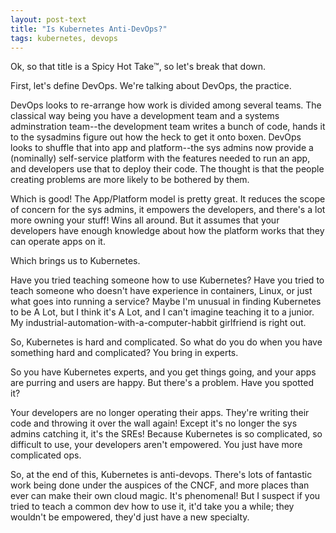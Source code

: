 ```yaml
---
layout: post-text
title: "Is Kubernetes Anti-DevOps?"
tags: kubernetes, devops
---
```


Ok, so that title is a Spicy Hot Take:tm:, so let's break that down.

First, let's define DevOps. We're talking about DevOps, the practice.

DevOps looks to re-arrange how work is divided among several teams. The classical way being you have a development team and a systems adminstration team--the development team writes a bunch of code, hands it to the sysadmins figure out how the heck to get it onto boxen. DevOps looks to shuffle that into app and platform--the sys admins now provide a (nominally) self-service platform with the features needed to run an app, and developers use that to deploy their code. The thought is that the people creating problems are more likely to be bothered by them.

Which is good! The App/Platform model is pretty great. It reduces the scope of concern for the sys admins, it empowers the developers, and there's a lot more owning your stuff! Wins all around. But it assumes that your developers have enough knowledge about how the platform works that they can operate apps on it.

Which brings us to Kubernetes.

Have you tried teaching someone how to use Kubernetes? Have you tried to teach someone who doesn't have experience in containers, Linux, or just what goes into running a service? Maybe I'm unusual in finding Kubernetes to be A Lot, but I think it's A Lot, and I can't imagine teaching it to a junior. My industrial-automation-with-a-computer-habbit girlfriend is right out.

So, Kubernetes is hard and complicated. So what do you do when you have something hard and complicated? You bring in experts.

So you have Kubernetes experts, and you get things going, and your apps are purring and users are happy. But there's a problem. Have you spotted it?

Your developers are no longer operating their apps. They're writing their code and throwing it over the wall again! Except it's no longer the sys admins catching it, it's the SREs! Because Kubernetes is so complicated, so difficult to use, your developers aren't empowered. You just have more complicated ops.

So, at the end of this, Kubernetes is anti-devops. There's lots of fantastic work being done under the auspices of the CNCF, and more places than ever can make their own cloud magic. It's phenomenal! But I suspect if you tried to teach a common dev how to use it, it'd take you a while; they wouldn't be empowered, they'd just have a new specialty.